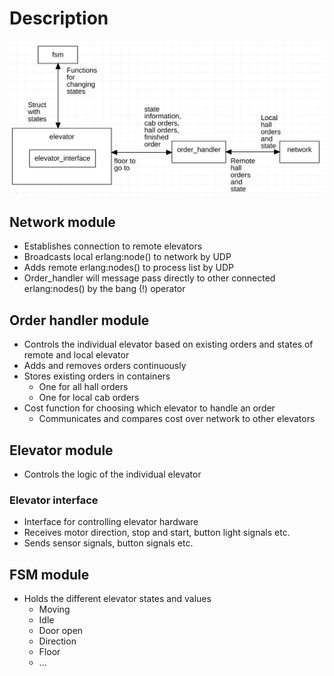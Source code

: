 # Description

![Modules and interfaces](Images/flowchart.png)

## Network module
* Establishes connection to remote elevators
 * Broadcasts local erlang:node() to network by UDP
 * Adds remote erlang:nodes() to process list by UDP
* Order_handler will message pass directly to other connected erlang:nodes() by the bang (!) operator

## Order handler module
* Controls the individual elevator based on existing orders and states of remote and local elevator
* Adds and removes orders continuously
* Stores existing orders in containers
  * One for all hall orders
  * One for local cab orders
* Cost function for choosing which elevator to handle an order
  * Communicates and compares cost over network to other elevators

## Elevator module
* Controls the logic of the individual elevator
### Elevator interface
* Interface for controlling elevator hardware
* Receives motor direction, stop and start, button light signals etc.
* Sends sensor signals, button signals etc.

## FSM module
* Holds the different elevator states and values
  * Moving
  * Idle
  * Door open
  * Direction
  * Floor
  * ...
